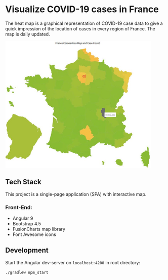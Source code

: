 # Visualize COVID-19 cases in France

The heat map is a graphical representation of COVID-19 case data to give a
quick impression of the location of cases in every region of France.
The map is daily updated.

<img src="./screenshot_1.jpg" height="400" />

## Tech Stack

This project is a single-page application (SPA) with interactive map.

### Front-End:
- Angular 9
- Bootstrap 4.5
- FusionCharts map library
- Font Awesome icons

## Development

Start the Angular dev-server on `localhost:4200` in root directory:
```
./gradlew npm_start
```
